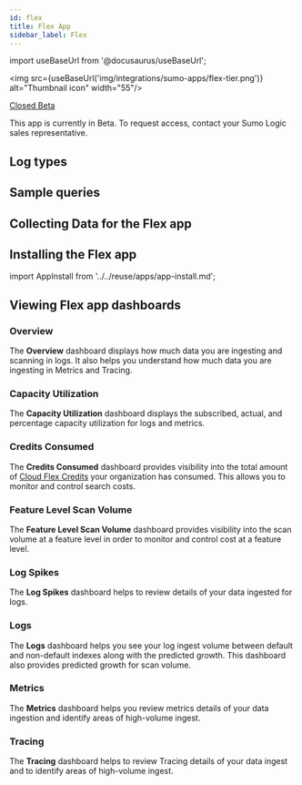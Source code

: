 ```yaml
---
id: flex
title: Flex App
sidebar_label: Flex
---
```


<head>
  <meta name="robots" content="noindex" />
</head>

import useBaseUrl from '@docusaurus/useBaseUrl';

<img src={useBaseUrl('img/integrations/sumo-apps/flex-tier.png')} alt="Thumbnail icon" width="55"/>

<p><a href="/docs/beta"><span className="beta">Closed Beta</span></a></p>

This app is currently in Beta. To request access, contact your Sumo Logic sales representative.


## Log types


## Sample queries

## Collecting Data for the Flex app

## Installing the Flex app

import AppInstall from '../../reuse/apps/app-install.md';

<AppInstall/>

## Viewing Flex app dashboards

### Overview

The **Overview** dashboard displays how much data you are ingesting and scanning in logs. It also helps you understand how much data you are ingesting in Metrics and Tracing.

### Capacity Utilization

The **Capacity Utilization** dashboard displays the subscribed, actual, and percentage capacity utilization for logs and metrics.

### Credits Consumed

The **Credits Consumed** dashboard provides visibility into the total amount of [Cloud Flex Credits](/docs/manage/manage-subscription/cloud-flex-credits-accounts) your organization has consumed. This allows you to monitor and control search costs.

### Feature Level Scan Volume

The **Feature Level Scan Volume** dashboard provides visibility into the scan volume at a feature level in order to monitor and control cost at a feature level.

### Log Spikes

The **Log Spikes** dashboard helps to review details of your data ingested for logs.

### Logs

The **Logs** dashboard helps you see your log ingest volume between default and non-default indexes along with the predicted growth. This dashboard also provides predicted growth for scan volume.

### Metrics

The **Metrics** dashboard helps you review metrics details of your data ingestion and identify areas of high-volume ingest.

### Tracing

The **Tracing** dashboard helps to review Tracing details of your data ingest and to identify areas of high-volume ingest.
